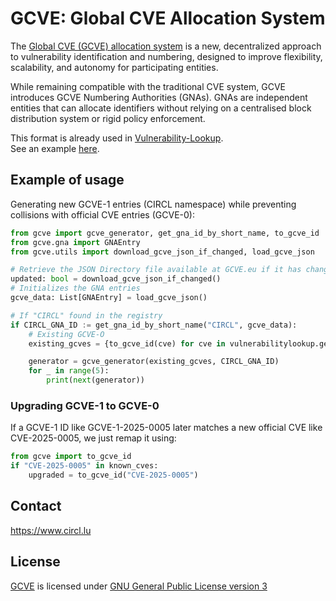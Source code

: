 # GCVE: Global CVE Allocation System

The [Global CVE (GCVE) allocation system](https://gcve.eu) is a new, decentralized approach to vulnerability identification and numbering, designed to improve flexibility, scalability, and autonomy for participating entities.

While remaining compatible with the traditional CVE system, GCVE introduces GCVE Numbering Authorities (GNAs). GNAs are independent entities that can allocate identifiers without relying on a centralised block distribution system or rigid policy enforcement.

This format is already used in [Vulnerability-Lookup](https://github.com/vulnerability-lookup/vulnerability-lookup).  
See an example [here](https://vulnerability.circl.lu/product/651684fd-f2b4-45ac-96d0-e3e484af6113).


## Example of usage

Generating new GCVE-1 entries (CIRCL namespace) while preventing collisions with official CVE entries (GCVE-0):

```python
from gcve import gcve_generator, get_gna_id_by_short_name, to_gcve_id
from gcve.gna import GNAEntry
from gcve.utils import download_gcve_json_if_changed, load_gcve_json

# Retrieve the JSON Directory file available at GCVE.eu if it has changed
updated: bool = download_gcve_json_if_changed()
# Initializes the GNA entries
gcve_data: List[GNAEntry] = load_gcve_json()

# If "CIRCL" found in the registry
if CIRCL_GNA_ID := get_gna_id_by_short_name("CIRCL", gcve_data):
    # Existing GCVE-O
    existing_gcves = {to_gcve_id(cve) for cve in vulnerabilitylookup.get_all_ids()}

    generator = gcve_generator(existing_gcves, CIRCL_GNA_ID)
    for _ in range(5):
        print(next(generator))
```


### Upgrading GCVE-1 to GCVE-0

If a GCVE-1 ID like GCVE-1-2025-0005 later matches a new official CVE like CVE-2025-0005, we just remap it using:

```python
from gcve import to_gcve_id
if "CVE-2025-0005" in known_cves:
    upgraded = to_gcve_id("CVE-2025-0005")
```

## Contact

https://www.circl.lu


## License

[GCVE](https://github.com/gcve-eu/gcve) is licensed under
[GNU General Public License version 3](https://www.gnu.org/licenses/gpl-3.0.html)
